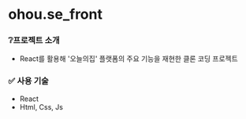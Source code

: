 # ohou.se_front

### ❔프로젝트 소개
* React를 활용해 '오늘의집' 플랫폼의 주요 기능을 재현한 클론 코딩 프로젝트

### ✅ 사용 기술
* React
* Html, Css, Js
